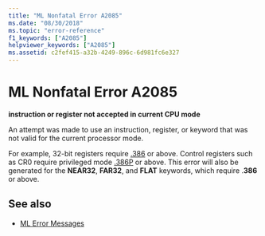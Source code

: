 ```yaml
---
title: "ML Nonfatal Error A2085"
ms.date: "08/30/2018"
ms.topic: "error-reference"
f1_keywords: ["A2085"]
helpviewer_keywords: ["A2085"]
ms.assetid: c2fef415-a32b-4249-896c-6d981fc6e327
---
```

# ML Nonfatal Error A2085

**instruction or register not accepted in current CPU mode**

An attempt was made to use an instruction, register, or keyword that was not valid for the current processor mode.

For example, 32-bit registers require [.386](../../assembler/masm/dot-386.md) or above. Control registers such as CR0 require privileged mode [.386P](../../assembler/masm/dot-386p.md) or above. This error will also be generated for the **NEAR32**, **FAR32**, and **FLAT** keywords, which require .**386** or above.

## See also

- [ML Error Messages](../../assembler/masm/ml-error-messages.md)
